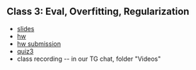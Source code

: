   ## Class 3: Eval, Overfitting, Regularization
   * [slides]()
   * [hw]()
   * [hw submission]()
   * [quiz3](#)
   * class recording -- in our TG chat, folder "Videos"

